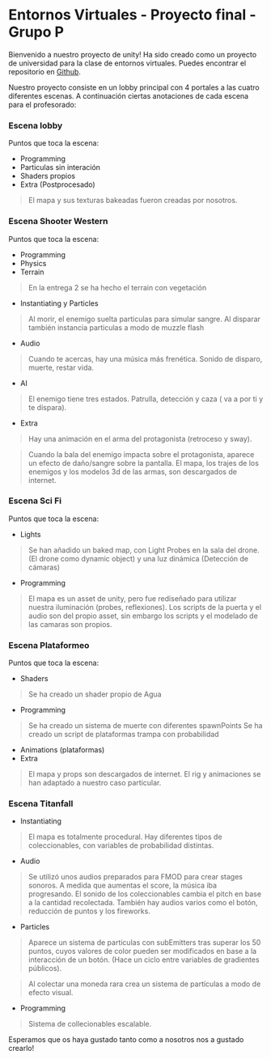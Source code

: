 # **Entornos Virtuales - Proyecto final -  Grupo P**

Bienvenido a nuestro proyecto de unity! Ha sido creado como un proyecto de universidad para la clase de entornos virtuales.  Puedes encontrar el repositorio en [Github].

Nuestro proyecto consiste en un lobby principal con 4 portales a las cuatro diferentes escenas. A continuación ciertas anotaciones de cada escena para el profesorado:

### **Escena lobby**
Puntos que toca la escena:
- Programming
- Particulas sin interación
- Shaders propios
- Extra (Postprocesado)
>El mapa y sus texturas bakeadas fueron creadas por nosotros.

### **Escena Shooter Western**
Puntos que toca la escena:
- Programming
- Physics
- Terrain
>En la entrega 2 se ha hecho el terrain con vegetación
- Instantiating y Particles
> Al morir, el enemigo suelta particulas para simular sangre. Al disparar también instancia particulas a modo de muzzle flash
- Audio
> Cuando te acercas, hay una música más frenética. Sonido de disparo, muerte, restar vida.
- AI
> El enemigo tiene tres estados. Patrulla, detección y caza ( va a por ti y te dispara). 
- Extra
> Hay una animación en el arma del protagonista (retroceso y sway).

> Cuando la bala del enemigo impacta sobre el protagonista, aparece un efecto de daño/sangre sobre la pantalla. 
>El mapa, los trajes de los enemigos y los modelos 3d de las armas, son descargados de internet.

### **Escena Sci Fi**
Puntos que toca la escena:
- Lights
> Se han añadido un baked map, con Light Probes en la sala del drone. (El drone como dynamic object) y una luz dinámica (Detección de cámaras) 
- Programming
>El mapa es un asset de unity, pero fue rediseñado para utilizar nuestra iluminación (probes, reflexiones). Los scripts de la puerta y el audio son del propio asset, sin embargo los scripts y el modelado de las camaras son propios.

### **Escena Plataformeo**
Puntos que toca la escena:
- Shaders
> Se ha creado un shader propio de Agua
- Programming
> Se ha creado un sistema de muerte con diferentes spawnPoints
> Se ha creado un script de plataformas trampa con probabilidad
- Animations (plataformas)
- Extra
>El mapa y props son descargados de internet. El rig y animaciones se han adaptado a nuestro caso particular.

### **Escena Titanfall**
- Instantiating
> El mapa es totalmente procedural. Hay diferentes tipos de coleccionables, con variables de probabilidad distintas.
- Audio
> Se utilizó unos audios preparados para FMOD para crear stages sonoros. A medida que aumentas el score, la música iba progresando. El sonido de los coleccionables cambia el pitch en base a la cantidad recolectada. También hay audios varios como el botón, reducción de puntos y los fireworks. 
- Particles
> Aparece un sistema de particulas con subEmitters tras superar los 50 puntos, cuyos valores de color pueden ser modificados en base a la interacción de un botón. (Hace un ciclo entre variables de gradientes públicos).

> Al colectar una moneda rara crea un sistema de partículas a modo de efecto visual.
- Programming
> Sistema de collecionables escalable.

Esperamos que os haya gustado tanto como a nosotros nos a gustado crearlo!

[Github]: <https://github.com/randreu28/Proyecto_final_GrupoP>
